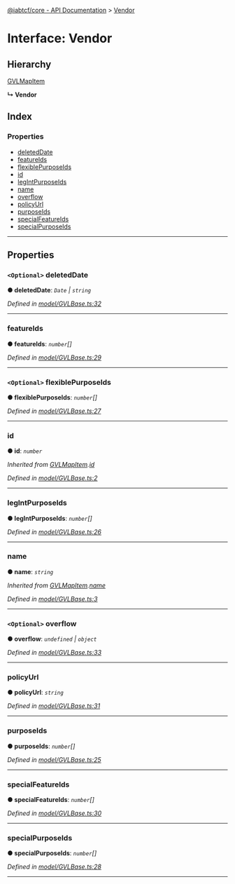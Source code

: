 [@iabtcf/core - API Documentation](../README.md) > [Vendor](../interfaces/vendor.md)

# Interface: Vendor

## Hierarchy

 [GVLMapItem](gvlmapitem.md)

**↳ Vendor**

## Index

### Properties

* [deletedDate](vendor.md#deleteddate)
* [featureIds](vendor.md#featureids)
* [flexiblePurposeIds](vendor.md#flexiblepurposeids)
* [id](vendor.md#id)
* [legIntPurposeIds](vendor.md#legintpurposeids)
* [name](vendor.md#name)
* [overflow](vendor.md#overflow)
* [policyUrl](vendor.md#policyurl)
* [purposeIds](vendor.md#purposeids)
* [specialFeatureIds](vendor.md#specialfeatureids)
* [specialPurposeIds](vendor.md#specialpurposeids)

---

## Properties

<a id="deleteddate"></a>

### `<Optional>` deletedDate

**● deletedDate**: *`Date` \| `string`*

*Defined in [model/GVLBase.ts:32](https://github.com/chrispaterson/iabtcf-es/blob/581b3d4/modules/core/src/model/GVLBase.ts#L32)*

___
<a id="featureids"></a>

###  featureIds

**● featureIds**: *`number`[]*

*Defined in [model/GVLBase.ts:29](https://github.com/chrispaterson/iabtcf-es/blob/581b3d4/modules/core/src/model/GVLBase.ts#L29)*

___
<a id="flexiblepurposeids"></a>

### `<Optional>` flexiblePurposeIds

**● flexiblePurposeIds**: *`number`[]*

*Defined in [model/GVLBase.ts:27](https://github.com/chrispaterson/iabtcf-es/blob/581b3d4/modules/core/src/model/GVLBase.ts#L27)*

___
<a id="id"></a>

###  id

**● id**: *`number`*

*Inherited from [GVLMapItem](gvlmapitem.md).[id](gvlmapitem.md#id)*

*Defined in [model/GVLBase.ts:2](https://github.com/chrispaterson/iabtcf-es/blob/581b3d4/modules/core/src/model/GVLBase.ts#L2)*

___
<a id="legintpurposeids"></a>

###  legIntPurposeIds

**● legIntPurposeIds**: *`number`[]*

*Defined in [model/GVLBase.ts:26](https://github.com/chrispaterson/iabtcf-es/blob/581b3d4/modules/core/src/model/GVLBase.ts#L26)*

___
<a id="name"></a>

###  name

**● name**: *`string`*

*Inherited from [GVLMapItem](gvlmapitem.md).[name](gvlmapitem.md#name)*

*Defined in [model/GVLBase.ts:3](https://github.com/chrispaterson/iabtcf-es/blob/581b3d4/modules/core/src/model/GVLBase.ts#L3)*

___
<a id="overflow"></a>

### `<Optional>` overflow

**● overflow**: *`undefined` \| `object`*

*Defined in [model/GVLBase.ts:33](https://github.com/chrispaterson/iabtcf-es/blob/581b3d4/modules/core/src/model/GVLBase.ts#L33)*

___
<a id="policyurl"></a>

###  policyUrl

**● policyUrl**: *`string`*

*Defined in [model/GVLBase.ts:31](https://github.com/chrispaterson/iabtcf-es/blob/581b3d4/modules/core/src/model/GVLBase.ts#L31)*

___
<a id="purposeids"></a>

###  purposeIds

**● purposeIds**: *`number`[]*

*Defined in [model/GVLBase.ts:25](https://github.com/chrispaterson/iabtcf-es/blob/581b3d4/modules/core/src/model/GVLBase.ts#L25)*

___
<a id="specialfeatureids"></a>

###  specialFeatureIds

**● specialFeatureIds**: *`number`[]*

*Defined in [model/GVLBase.ts:30](https://github.com/chrispaterson/iabtcf-es/blob/581b3d4/modules/core/src/model/GVLBase.ts#L30)*

___
<a id="specialpurposeids"></a>

###  specialPurposeIds

**● specialPurposeIds**: *`number`[]*

*Defined in [model/GVLBase.ts:28](https://github.com/chrispaterson/iabtcf-es/blob/581b3d4/modules/core/src/model/GVLBase.ts#L28)*

___

